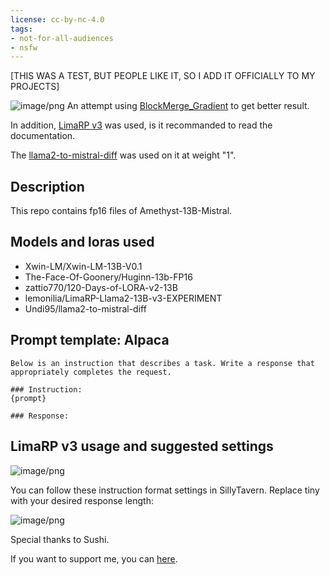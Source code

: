 ```yaml
---
license: cc-by-nc-4.0
tags:
- not-for-all-audiences
- nsfw
---
```

[THIS WAS A TEST, BUT PEOPLE LIKE IT, SO I ADD IT OFFICIALLY TO MY PROJECTS]

![image/png](https://cdn-uploads.huggingface.co/production/uploads/63ab1241ad514ca8d1430003/ubc23iUshsXKjx-GBPv3W.png)
An attempt using [BlockMerge_Gradient](https://github.com/Gryphe/BlockMerge_Gradient) to get better result.

In addition, [LimaRP v3](https://huggingface.co/lemonilia/LimaRP-Llama2-13B-v3-EXPERIMENT) was used, is it recommanded to read the documentation.

The [llama2-to-mistral-diff](https://huggingface.co/Undi95/llama2-to-mistral-diff) was used on it at weight "1".

<!-- description start -->
## Description

This repo contains fp16 files of Amethyst-13B-Mistral.

<!-- description end -->
<!-- description start -->
## Models and loras used

- Xwin-LM/Xwin-LM-13B-V0.1
- The-Face-Of-Goonery/Huginn-13b-FP16
- zattio770/120-Days-of-LORA-v2-13B
- lemonilia/LimaRP-Llama2-13B-v3-EXPERIMENT
- Undi95/llama2-to-mistral-diff

<!-- description end -->
<!-- prompt-template start -->
## Prompt template: Alpaca

```
Below is an instruction that describes a task. Write a response that appropriately completes the request.

### Instruction:
{prompt}

### Response:

```

## LimaRP v3 usage and suggested settings

![image/png](https://cdn-uploads.huggingface.co/production/uploads/63ab1241ad514ca8d1430003/ZC_iP2KkcEcRdgG_iyxYE.png)

You can follow these instruction format settings in SillyTavern. Replace tiny with your desired response length:

![image/png](https://cdn-uploads.huggingface.co/production/uploads/63ab1241ad514ca8d1430003/PIn8_HSPTJEMdSEpNVSdm.png)

Special thanks to Sushi.

If you want to support me, you can [here](https://ko-fi.com/undiai).
